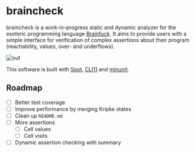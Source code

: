 # braincheck

braincheck is a work-in-progress static and dynamic analyzer for the esoteric programming language [Brainfuck](https://en.wikipedia.org/wiki/Brainfuck).
It aims to provide users with a simple interface for verification of complex assertions about their program (reachability, values, over- and underflows).

![out](https://github.com/phagenlocher/braincheck/assets/15182576/513ba1a2-6f85-45b0-af90-d338b70f604f)

This software is built with [Spot](https://spot.lre.epita.fr), [CLI11](https://github.com/CLIUtils/CLI11) and [minunit](https://github.com/siu/minunit).

## Roadmap

- [ ] Better test coverage
- [ ] Improve performance by merging Kripke states
- [ ] Clean up `README.md`
- [ ] More assertions
  - [ ] Cell values
  - [ ] Cell visits
- [ ] Dynamic assertion checking with summary
